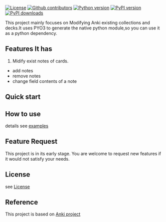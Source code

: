 [![License](https://img.shields.io/github/license/dobefore/edit_anki)](https://github.com/dobefore/edit_anki/blob/master/LINCENSE)
[![Github contributors](https://img.shields.io/github/contributors/dobefore/edit_anki?label=github%20contributors)](https://github.com/dobefore/edit_anki/graphs/contributors)
[](https://img.shields.io/github/last-commit/dobefore/edit_anki)
[](https://img.shields.io/github/v/release/dobefore/edit_anki)
[![Python version](https://img.shields.io/pypi/pyversions/edit-anki)](https://github.com/dobefore/edit_anki/blob/develop/pyproject.toml)
[![PyPI version](https://img.shields.io/pypi/v/edit-anki?label=pypi%20version)](https://pypi.org/project/edit-anki)
[![PyPI downloads](https://img.shields.io/pypi/dm/edit-anki?label=pypi%20downloads)](https://pypi.org/project/edit-anki)


This project mainly focuses on Modifying Anki existing collections and decks.It uses PYO3 to generate the native python module,so you can use it as a python dependency. 

## Features It has
1. Midify exist notes of cards.
- add notes
- remove notes
- change field contents of a note
## Quick start

## How to use
details see [examples](examples)
## Feature Request
This project is in its early stage. You are welcome to request new features if it would not
satisfy your needs. 

## License
see [License](LICENSE)
## Reference
This project is based on [Anki project](https://github.com/ankitects/anki)

